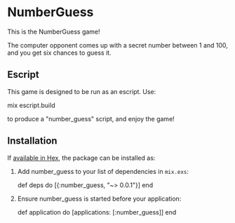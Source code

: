 # NumberGuess

This is the NumberGuess game!

The computer opponent comes up with a secret number between 1 and 100, and you
get six chances to guess it.


## Escript

This game is designed to be run as an escript.  Use:

  mix escript.build


to produce a "number_guess" script, and enjoy the game!


## Installation

If [available in Hex](https://hex.pm/docs/publish), the package can be installed as:

  1. Add number_guess to your list of dependencies in `mix.exs`:

        def deps do
          [{:number_guess, "~> 0.0.1"}]
        end

  2. Ensure number_guess is started before your application:

        def application do
          [applications: [:number_guess]]
        end
